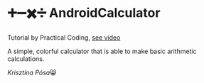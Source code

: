 # :heavy_plus_sign::heavy_minus_sign::heavy_multiplication_x::heavy_division_sign: AndroidCalculator

Tutorial by Practical Coding, [see video](https://www.youtube.com/watch?v=d0uith-LE3o)

A simple, colorful calculator that is able to make basic arithmetic calculations.


*Krisztina Pósa*:smile_cat:
